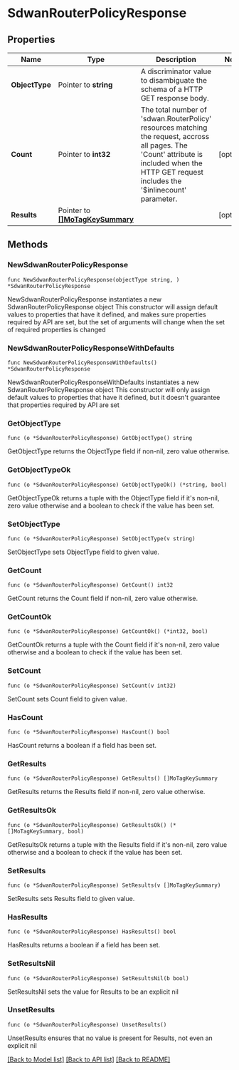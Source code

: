 # SdwanRouterPolicyResponse

## Properties

Name | Type | Description | Notes
------------ | ------------- | ------------- | -------------
**ObjectType** | Pointer to **string** | A discriminator value to disambiguate the schema of a HTTP GET response body. | 
**Count** | Pointer to **int32** | The total number of &#39;sdwan.RouterPolicy&#39; resources matching the request, accross all pages. The &#39;Count&#39; attribute is included when the HTTP GET request includes the &#39;$inlinecount&#39; parameter. | [optional] 
**Results** | Pointer to [**[]MoTagKeySummary**](MoTagKeySummary.md) |  | [optional] 

## Methods

### NewSdwanRouterPolicyResponse

`func NewSdwanRouterPolicyResponse(objectType string, ) *SdwanRouterPolicyResponse`

NewSdwanRouterPolicyResponse instantiates a new SdwanRouterPolicyResponse object
This constructor will assign default values to properties that have it defined,
and makes sure properties required by API are set, but the set of arguments
will change when the set of required properties is changed

### NewSdwanRouterPolicyResponseWithDefaults

`func NewSdwanRouterPolicyResponseWithDefaults() *SdwanRouterPolicyResponse`

NewSdwanRouterPolicyResponseWithDefaults instantiates a new SdwanRouterPolicyResponse object
This constructor will only assign default values to properties that have it defined,
but it doesn't guarantee that properties required by API are set

### GetObjectType

`func (o *SdwanRouterPolicyResponse) GetObjectType() string`

GetObjectType returns the ObjectType field if non-nil, zero value otherwise.

### GetObjectTypeOk

`func (o *SdwanRouterPolicyResponse) GetObjectTypeOk() (*string, bool)`

GetObjectTypeOk returns a tuple with the ObjectType field if it's non-nil, zero value otherwise
and a boolean to check if the value has been set.

### SetObjectType

`func (o *SdwanRouterPolicyResponse) SetObjectType(v string)`

SetObjectType sets ObjectType field to given value.


### GetCount

`func (o *SdwanRouterPolicyResponse) GetCount() int32`

GetCount returns the Count field if non-nil, zero value otherwise.

### GetCountOk

`func (o *SdwanRouterPolicyResponse) GetCountOk() (*int32, bool)`

GetCountOk returns a tuple with the Count field if it's non-nil, zero value otherwise
and a boolean to check if the value has been set.

### SetCount

`func (o *SdwanRouterPolicyResponse) SetCount(v int32)`

SetCount sets Count field to given value.

### HasCount

`func (o *SdwanRouterPolicyResponse) HasCount() bool`

HasCount returns a boolean if a field has been set.

### GetResults

`func (o *SdwanRouterPolicyResponse) GetResults() []MoTagKeySummary`

GetResults returns the Results field if non-nil, zero value otherwise.

### GetResultsOk

`func (o *SdwanRouterPolicyResponse) GetResultsOk() (*[]MoTagKeySummary, bool)`

GetResultsOk returns a tuple with the Results field if it's non-nil, zero value otherwise
and a boolean to check if the value has been set.

### SetResults

`func (o *SdwanRouterPolicyResponse) SetResults(v []MoTagKeySummary)`

SetResults sets Results field to given value.

### HasResults

`func (o *SdwanRouterPolicyResponse) HasResults() bool`

HasResults returns a boolean if a field has been set.

### SetResultsNil

`func (o *SdwanRouterPolicyResponse) SetResultsNil(b bool)`

 SetResultsNil sets the value for Results to be an explicit nil

### UnsetResults
`func (o *SdwanRouterPolicyResponse) UnsetResults()`

UnsetResults ensures that no value is present for Results, not even an explicit nil

[[Back to Model list]](../README.md#documentation-for-models) [[Back to API list]](../README.md#documentation-for-api-endpoints) [[Back to README]](../README.md)


